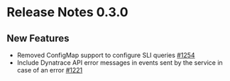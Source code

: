 # Release Notes 0.3.0

## New Features
- Removed ConfigMap support to configure SLI queries [#1254](https://github.com/keptn/keptn/issues/1254)
- Include Dynatrace API error messages in events sent by the service in case of an error [#1221](https://github.com/keptn/keptn/issues/1221)
